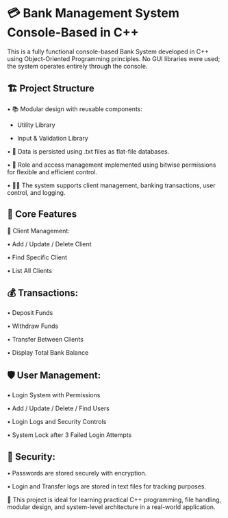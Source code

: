 # 💳 Bank Management System Console-Based in C++

This is a fully functional console-based Bank System developed in C++ using Object-Oriented Programming principles. No GUI libraries were used; the system operates entirely through the console.

## 🏗 Project Structure

• 📚 Modular design with reusable components:

   - Utility Library

   - Input & Validation Library

• 📁 Data is persisted using .txt files as flat-file databases.

• 🔐 Role and access management implemented using bitwise permissions for flexible and efficient control.

• 🧑‍💼 The system supports client management, banking transactions, user control, and logging.

## 🧠 Core Features

👤 Client Management:

• Add / Update / Delete Client

• Find Specific Client

• List All Clients

## 💰 Transactions:

• Deposit Funds

• Withdraw Funds

• Transfer Between Clients

• Display Total Bank Balance

## 🛡 User Management:

• Login System with Permissions

• Add / Update / Delete / Find Users

• Login Logs and Security Controls

• System Lock after 3 Failed Login Attempts

## 🔐 Security:

• Passwords are stored securely with encryption.

• Login and Transfer logs are stored in text files for tracking purposes.



📂 This project is ideal for learning practical C++ programming, file handling, modular design, and system-level architecture in a real-world application.
